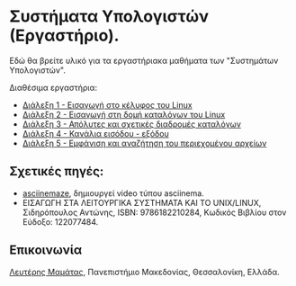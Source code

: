# Συστήματα Υπολογιστών (Εργαστήριο).

Εδώ θα βρείτε υλικό για τα εργαστήριακα μαθήματα των "Συστημάτων Υπολογιστών".

Διαθέσιμα εργαστήρια:
- [Διάλεξη 1 - Εισαγωγή στο κέλυφος του Linux](lab1)
- [Διάλεξη 2 - Εισαγωγή στη δομή καταλόγων του Linux](lab2)
- [Διάλεξη 3 - Απόλυτες και σχετικές διαδρομές καταλόγων](lab3)
- [Διάλεξη 4 - Κανάλια εισόδου - εξόδου](lab4)
- [Διάλεξη 5 - Εμφάνιση και αναζήτηση του περιεχομένου αρχείων](lab5)

## Σχετικές πηγές:
- [asciinemaze](https://github.com/swnuom/asciinemaze), δημιουργεί video τύπου  asciinema.
- ΕΙΣΑΓΩΓΗ ΣΤΑ ΛΕΙΤΟΥΡΓΙΚΑ ΣΥΣΤΗΜΑΤΑ ΚΑΙ ΤΟ UNIX/LINUX, Σιδηρόπουλος Αντώνης, ISBN: 9786182210284, Κωδικός Βιβλίου στον Εύδοξο: 122077484. 

## Επικοινωνία
[Λευτέρης Μαμάτας](https://sites.google.com/site/emamatas/), Πανεπιστήμιο Μακεδονίας, Θεσσαλονίκη, Ελλάδα.
